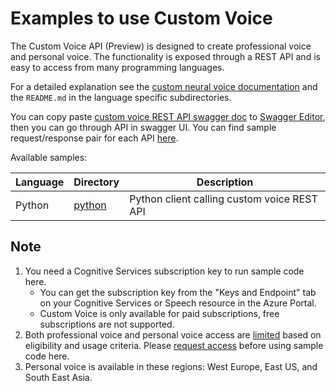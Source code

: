 # Examples to use Custom Voice

The Custom Voice API (Preview) is designed to create professional voice and personal voice. The functionality is exposed through a REST API and is easy to access from many programming languages.

For a detailed explanation see the [custom neural voice documentation](https://learn.microsoft.com/en-us/azure/ai-services/speech-service/custom-neural-voice) and the `README.md` in the language specific subdirectories.

You can copy paste [custom voice REST API swagger doc](https://github.com/Azure/azure-rest-api-specs/blob/main/specification/cognitiveservices/data-plane/Speech/TextToSpeech/preview/2023-12-01-preview/texttospeech.json) to [Swagger Editor](https://editor.swagger.io/), then you can go through API in swagger UI.
You can find sample request/response pair for each API [here](https://github.com/Azure/azure-rest-api-specs/tree/main/specification/cognitiveservices/data-plane/Speech/TextToSpeech/preview/2023-12-01-preview/examples).

Available samples:

| Language | Directory | Description |
| ---------- | -------- | ----------- |
| Python | [python](python) | Python client calling custom voice REST API |

## Note

1. You need a Cognitive Services subscription key to run sample code here.
    - You can get the subscription key from the "Keys and Endpoint" tab on your Cognitive Services or Speech resource in the Azure Portal.
    - Custom Voice is only available for paid subscriptions, free subscriptions are not supported.
2. Both professional voice and personal voice access are [limited](https://learn.microsoft.com/en-us/legal/cognitive-services/speech-service/custom-neural-voice/limited-access-custom-neural-voice?context=%2fazure%2fcognitive-services%2fspeech-service%2fcontext%2fcontext) based on eligibility and usage criteria. Please [request access](https://aka.ms/customneural) before using sample code here.
3. Personal voice is available in these regions: West Europe, East US, and South East Asia.
